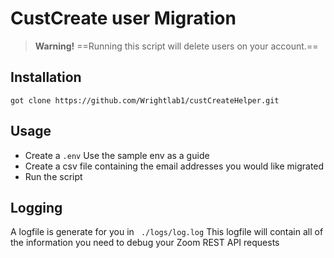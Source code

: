 # CustCreate user Migration
> **Warning!**
> ==Running this script will delete users on your account.==

## Installation
```
got clone https://github.com/Wrightlab1/custCreateHelper.git
```

## Usage
- Create a ```.env``` Use the sample env as a guide
- Create a csv file containing the email addresses you would like migrated
- Run the script

## Logging
A logfile is generate for you in ``` ./logs/log.log```
This logfile will contain all of the information you need to debug your Zoom REST API requests